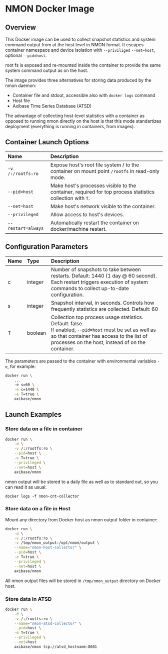 # NMON Docker Image

## Overview

This Docker image can be used to collect snapshot statistics and system command output from at the host level in NMON format. It escapes container namespace and device isolation with `--priviliged` `--net=host`, optional `--pid=host`. 

root fs is exposed and re-mounted inside the container to provide the same system command output as on the host.

The image provides three alternatives for storing data produced by the nmon daemon:

* Container file and stdout, accessible also with `docker logs` command
* Host file
* Axibase Time Series Database (ATSD)

The advantage of collecting host-level statistics with a container as opposed to running nmon directly on the host is that this mode standartizes deployment (everything is running in containers, from images).

## Container Launch Options

| **Name** | **Description** |
|:---|:---|
|`-v /:/rootfs:ro` | Expose host's root file system / to the container on mount point `/rootfs` in read-only mode.|
|`--pid=host` | Make host's processes visible to the container, required for top process statistics collection with `T`.|
|`--net=host` | Make host's network visible to the container.|
|`--privileged` | Allow access to host's devices. | 
|`--restart=always` | Automatically restart the container on docker/machine restart.|

## Configuration Parameters

| **Name** | **Type** | **Description** |
|:---|:---|:---|
|c | integer | Number of snapshots to take between restarts. Default: 1440 (1 day @ 60 second).<br>Each restart triggers execution of system commands to collect up-to-date configuration.|
|s| integer | Snapshot interval, in seconds. Controls how frequently statistics are collected. Default: 60|
|T | boolean | Collection top process usage statistics. Default: false.<br>If enabled, `--pid=host` must be set as well as so that container has access to the list of processes on the host, instead of on the container.|

The parameters are passed to the container with environmental variables `-e`, for example:

```bash
docker run \
    ...
    -e s=60 \
    -e c=1440 \
    -e T=true \
    axibase/nmon
```

## Launch Examples


### Store data on a file in container


```bash
docker run \
    -d \
    -v /:/rootfs:ro \
    --pid=host \
    -e T=true \
    --privileged \
    --net=host \
    axibase/nmon
```

nmon output will be stored to a daily file as well as to standard out, so you can read it as usual:

```
docker logs -f nmon-cnt-collector
```

### Store data on a file in Host

Mount any directory from Docker host as nmon output folder in container:

```bash
docker run \
    -d \
    -v /:/rootfs:ro \
    -v /tmp/nmon_output:/opt/nmon/output \
    --name="nmon-host-collector" \
    --pid=host \
    -e T=true \
    --privileged \
    --net=host \
    axibase/nmon
```

All nmon output files will be stored in ```/tmp/nmon_output``` directory on Docker host.

### Store data in ATSD

```bash
docker run \
    -d \
    -v /:/rootfs:ro \
    --name="nmon-atsd-collector" \
    --pid=host \
    -e T=true \
    --privileged \
    --net=host
    axibase/nmon tcp://atsd_hostname:8081
```
